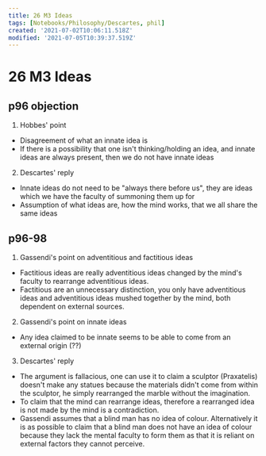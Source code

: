 ```yaml
---
title: 26 M3 Ideas
tags: [Notebooks/Philosophy/Descartes, phil]
created: '2021-07-02T10:06:11.518Z'
modified: '2021-07-05T10:39:37.519Z'
---
```


# 26 M3 Ideas

## p96 objection
1. Hobbes' point
  - Disagreement of what an innate idea is
  - If there is a possibility that one isn't thinking/holding an idea, and innate ideas are always present, then we do not have innate ideas
2. Descartes' reply
  - Innate ideas do not need to be "always there before us", they are ideas which we have the faculty of summoning them up for
  - Assumption of what ideas are, how the mind works, that we all share the same ideas

## p96-98
1. Gassendi's point on adventitious and factitious ideas
  - Factitious ideas are really adventitious ideas changed by the mind's faculty to rearrange adventitious ideas.
  - Factitious are an unnecessary distinction, you only have adventitious ideas and adventitious ideas mushed together by the mind, both dependent on external sources.
2. Gassendi's point on innate ideas
  - Any idea claimed to be innate seems to be able to come from an external origin (??)
3. Descartes' reply
  - The argument is fallacious, one can use it to claim a sculptor (Praxatelis) doesn't make any statues because the materials didn't come from within the sculptor, he simply rearranged the marble without the imagination.
  - To claim that the mind can rearrange ideas, therefore a rearranged idea is not made by the mind is a contradiction.
  - Gassendi assumes that a blind man has no idea of colour. Alternatively it is as possible to claim that a blind man does not have an idea of colour because they lack the mental faculty to form them as that it is reliant on external factors they cannot perceive.

